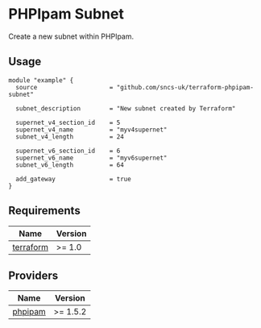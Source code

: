 # PHPIpam Subnet

Create a new subnet within PHPIpam.


## Usage
```hcl
module "example" {
  source                    = "github.com/sncs-uk/terraform-phpipam-subnet"

  subnet_description        = "New subnet created by Terraform"

  supernet_v4_section_id    = 5
  supernet_v4_name          = "myv4supernet"
  subnet_v4_length          = 24

  supernet_v6_section_id    = 6
  supernet_v6_name          = "myv6supernet"
  subnet_v6_length          = 64

  add_gateway               = true
}
```

## Requirements
| Name | Version |
|------|---------|
| <a name="requirement_terraform"></a> [terraform](#requirement\_terraform) | >= 1.0 |

## Providers

| Name | Version |
|------|---------|
| <a name="provider_phpipam"></a> [phpipam](#provider\_phpipam) | >= 1.5.2 |
